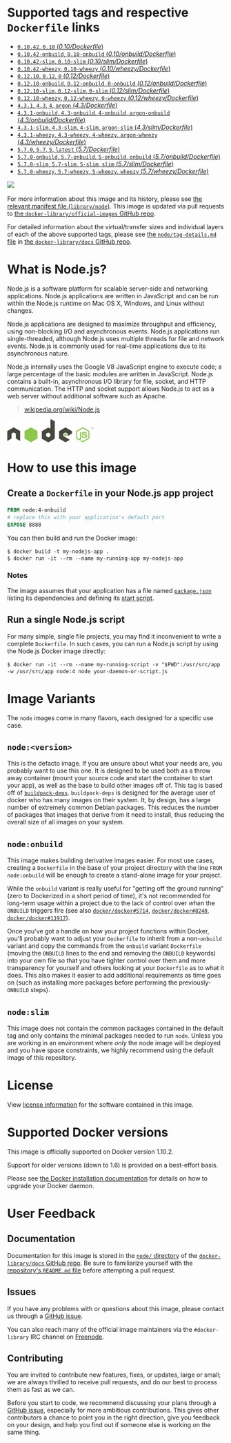 # Supported tags and respective `Dockerfile` links

-	[`0.10.42`, `0.10` (*0.10/Dockerfile*)](https://github.com/nodejs/docker-node/blob/0c722500f66fb5f606a57824babe9798ae98667b/0.10/Dockerfile)
-	[`0.10.42-onbuild`, `0.10-onbuild` (*0.10/onbuild/Dockerfile*)](https://github.com/nodejs/docker-node/blob/337bc9daf4553cc2392acbeebbd65234f959d154/0.10/onbuild/Dockerfile)
-	[`0.10.42-slim`, `0.10-slim` (*0.10/slim/Dockerfile*)](https://github.com/nodejs/docker-node/blob/0c722500f66fb5f606a57824babe9798ae98667b/0.10/slim/Dockerfile)
-	[`0.10.42-wheezy`, `0.10-wheezy` (*0.10/wheezy/Dockerfile*)](https://github.com/nodejs/docker-node/blob/0c722500f66fb5f606a57824babe9798ae98667b/0.10/wheezy/Dockerfile)
-	[`0.12.10`, `0.12`, `0` (*0.12/Dockerfile*)](https://github.com/nodejs/docker-node/blob/0c722500f66fb5f606a57824babe9798ae98667b/0.12/Dockerfile)
-	[`0.12.10-onbuild`, `0.12-onbuild`, `0-onbuild` (*0.12/onbuild/Dockerfile*)](https://github.com/nodejs/docker-node/blob/337bc9daf4553cc2392acbeebbd65234f959d154/0.12/onbuild/Dockerfile)
-	[`0.12.10-slim`, `0.12-slim`, `0-slim` (*0.12/slim/Dockerfile*)](https://github.com/nodejs/docker-node/blob/0c722500f66fb5f606a57824babe9798ae98667b/0.12/slim/Dockerfile)
-	[`0.12.10-wheezy`, `0.12-wheezy`, `0-wheezy` (*0.12/wheezy/Dockerfile*)](https://github.com/nodejs/docker-node/blob/0c722500f66fb5f606a57824babe9798ae98667b/0.12/wheezy/Dockerfile)
-	[`4.3.1`, `4.3`, `4`, `argon` (*4.3/Dockerfile*)](https://github.com/nodejs/docker-node/blob/0f898d6da852108defeab98780f1945cecce9465/4.3/Dockerfile)
-	[`4.3.1-onbuild`, `4.3-onbuild`, `4-onbuild`, `argon-onbuild` (*4.3/onbuild/Dockerfile*)](https://github.com/nodejs/docker-node/blob/0f898d6da852108defeab98780f1945cecce9465/4.3/onbuild/Dockerfile)
-	[`4.3.1-slim`, `4.3-slim`, `4-slim`, `argon-slim` (*4.3/slim/Dockerfile*)](https://github.com/nodejs/docker-node/blob/0f898d6da852108defeab98780f1945cecce9465/4.3/slim/Dockerfile)
-	[`4.3.1-wheezy`, `4.3-wheezy`, `4-wheezy`, `argon-wheezy` (*4.3/wheezy/Dockerfile*)](https://github.com/nodejs/docker-node/blob/0f898d6da852108defeab98780f1945cecce9465/4.3/wheezy/Dockerfile)
-	[`5.7.0`, `5.7`, `5`, `latest` (*5.7/Dockerfile*)](https://github.com/nodejs/docker-node/blob/9cc089891d4c303c699e05fbafa36997394c4060/5.7/Dockerfile)
-	[`5.7.0-onbuild`, `5.7-onbuild`, `5-onbuild`, `onbuild` (*5.7/onbuild/Dockerfile*)](https://github.com/nodejs/docker-node/blob/9cc089891d4c303c699e05fbafa36997394c4060/5.7/onbuild/Dockerfile)
-	[`5.7.0-slim`, `5.7-slim`, `5-slim`, `slim` (*5.7/slim/Dockerfile*)](https://github.com/nodejs/docker-node/blob/9cc089891d4c303c699e05fbafa36997394c4060/5.7/slim/Dockerfile)
-	[`5.7.0-wheezy`, `5.7-wheezy`, `5-wheezy`, `wheezy` (*5.7/wheezy/Dockerfile*)](https://github.com/nodejs/docker-node/blob/9cc089891d4c303c699e05fbafa36997394c4060/5.7/wheezy/Dockerfile)

[![](https://badge.imagelayers.io/node:latest.svg)](https://imagelayers.io/?images=node:0.10.42,node:0.10.42-onbuild,node:0.10.42-slim,node:0.10.42-wheezy,node:0.12.10,node:0.12.10-onbuild,node:0.12.10-slim,node:0.12.10-wheezy,node:4.3.1,node:4.3.1-onbuild,node:4.3.1-slim,node:4.3.1-wheezy,node:5.7.0,node:5.7.0-onbuild,node:5.7.0-slim,node:5.7.0-wheezy)

For more information about this image and its history, please see [the relevant manifest file (`library/node`)](https://github.com/docker-library/official-images/blob/master/library/node). This image is updated via pull requests to [the `docker-library/official-images` GitHub repo](https://github.com/docker-library/official-images).

For detailed information about the virtual/transfer sizes and individual layers of each of the above supported tags, please see [the `node/tag-details.md` file](https://github.com/docker-library/docs/blob/master/node/tag-details.md) in [the `docker-library/docs` GitHub repo](https://github.com/docker-library/docs).

# What is Node.js?

Node.js is a software platform for scalable server-side and networking applications. Node.js applications are written in JavaScript and can be run within the Node.js runtime on Mac OS X, Windows, and Linux without changes.

Node.js applications are designed to maximize throughput and efficiency, using non-blocking I/O and asynchronous events. Node.js applications run single-threaded, although Node.js uses multiple threads for file and network events. Node.js is commonly used for real-time applications due to its asynchronous nature.

Node.js internally uses the Google V8 JavaScript engine to execute code; a large percentage of the basic modules are written in JavaScript. Node.js contains a built-in, asynchronous I/O library for file, socket, and HTTP communication. The HTTP and socket support allows Node.js to act as a web server without additional software such as Apache.

> [wikipedia.org/wiki/Node.js](https://en.wikipedia.org/wiki/Node.js)

![logo](https://raw.githubusercontent.com/docker-library/docs/01c12653951b2fe592c1f93a13b4e289ada0e3a1/node/logo.png)

# How to use this image

## Create a `Dockerfile` in your Node.js app project

```dockerfile
FROM node:4-onbuild
# replace this with your application's default port
EXPOSE 8888
```

You can then build and run the Docker image:

```console
$ docker build -t my-nodejs-app .
$ docker run -it --rm --name my-running-app my-nodejs-app
```

### Notes

The image assumes that your application has a file named [`package.json`](https://docs.npmjs.com/files/package.json) listing its dependencies and defining its [start script](https://docs.npmjs.com/misc/scripts#default-values).

## Run a single Node.js script

For many simple, single file projects, you may find it inconvenient to write a complete `Dockerfile`. In such cases, you can run a Node.js script by using the Node.js Docker image directly:

```console
$ docker run -it --rm --name my-running-script -v "$PWD":/usr/src/app -w /usr/src/app node:4 node your-daemon-or-script.js
```

# Image Variants

The `node` images come in many flavors, each designed for a specific use case.

## `node:<version>`

This is the defacto image. If you are unsure about what your needs are, you probably want to use this one. It is designed to be used both as a throw away container (mount your source code and start the container to start your app), as well as the base to build other images off of. This tag is based off of [`buildpack-deps`](https://registry.hub.docker.com/_/buildpack-deps/). `buildpack-deps` is designed for the average user of docker who has many images on their system. It, by design, has a large number of extremely common Debian packages. This reduces the number of packages that images that derive from it need to install, thus reducing the overall size of all images on your system.

## `node:onbuild`

This image makes building derivative images easier. For most use cases, creating a `Dockerfile` in the base of your project directory with the line `FROM node:onbuild` will be enough to create a stand-alone image for your project.

While the `onbuild` variant is really useful for "getting off the ground running" (zero to Dockerized in a short period of time), it's not recommended for long-term usage within a project due to the lack of control over *when* the `ONBUILD` triggers fire (see also [`docker/docker#5714`](https://github.com/docker/docker/issues/5714), [`docker/docker#8240`](https://github.com/docker/docker/issues/8240), [`docker/docker#11917`](https://github.com/docker/docker/issues/11917)).

Once you've got a handle on how your project functions within Docker, you'll probably want to adjust your `Dockerfile` to inherit from a non-`onbuild` variant and copy the commands from the `onbuild` variant `Dockerfile` (moving the `ONBUILD` lines to the end and removing the `ONBUILD` keywords) into your own file so that you have tighter control over them and more transparency for yourself and others looking at your `Dockerfile` as to what it does. This also makes it easier to add additional requirements as time goes on (such as installing more packages before performing the previously-`ONBUILD` steps).

## `node:slim`

This image does not contain the common packages contained in the default tag and only contains the minimal packages needed to run `node`. Unless you are working in an environment where *only* the node image will be deployed and you have space constraints, we highly recommend using the default image of this repository.

# License

View [license information](https://github.com/joyent/node/blob/master/LICENSE) for the software contained in this image.

# Supported Docker versions

This image is officially supported on Docker version 1.10.2.

Support for older versions (down to 1.6) is provided on a best-effort basis.

Please see [the Docker installation documentation](https://docs.docker.com/installation/) for details on how to upgrade your Docker daemon.

# User Feedback

## Documentation

Documentation for this image is stored in the [`node/` directory](https://github.com/docker-library/docs/tree/master/node) of the [`docker-library/docs` GitHub repo](https://github.com/docker-library/docs). Be sure to familiarize yourself with the [repository's `README.md` file](https://github.com/docker-library/docs/blob/master/README.md) before attempting a pull request.

## Issues

If you have any problems with or questions about this image, please contact us through a [GitHub issue](https://github.com/nodejs/docker-node/issues).

You can also reach many of the official image maintainers via the `#docker-library` IRC channel on [Freenode](https://freenode.net).

## Contributing

You are invited to contribute new features, fixes, or updates, large or small; we are always thrilled to receive pull requests, and do our best to process them as fast as we can.

Before you start to code, we recommend discussing your plans through a [GitHub issue](https://github.com/nodejs/docker-node/issues), especially for more ambitious contributions. This gives other contributors a chance to point you in the right direction, give you feedback on your design, and help you find out if someone else is working on the same thing.
